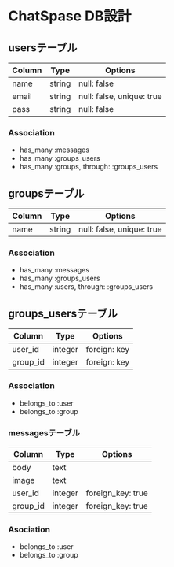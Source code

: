 # ChatSpase DB設計

## usersテーブル
|Column|Type|Options|
|------|----|-------|
|name|string|null: false|
|email|string|null: false, unique: true|
|pass|string|null: false|
### Association
- has_many :messages
- has_many :groups_users
- has_many :groups, through: :groups_users

## groupsテーブル
|Column|Type|Options|
|------|----|-------|
|name|string|null: false, unique: true|
### Association
- has_many :messages
- has_many :groups_users
- has_many :users, through: :groups_users

## groups_usersテーブル
|Column|Type|Options|
|------|----|-------|
|user_id|integer|foreign: key|
|group_id|integer|foreign: key|
### Association
- belongs_to :user
- belongs_to :group

### messagesテーブル
|Column|Type|Options|
|------|----|-------|
|body|text||
|image|text||
|user_id|integer|foreign_key: true|
|group_id|integer|foreign_key: true|
### Asociation
- belongs_to :user
- belongs_to :group
